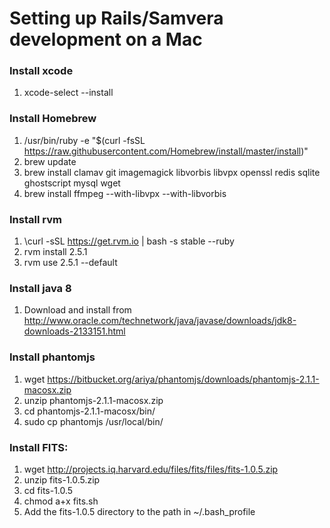Setting up Rails/Samvera development on a Mac
===============================================

### Install xcode
1. xcode-select --install

### Install Homebrew
1. /usr/bin/ruby -e "$(curl -fsSL https://raw.githubusercontent.com/Homebrew/install/master/install)"
1. brew update
1. brew install clamav git imagemagick libvorbis libvpx openssl redis sqlite ghostscript mysql wget
1. brew install ffmpeg --with-libvpx --with-libvorbis

### Install rvm
1. \curl -sSL https://get.rvm.io | bash -s stable --ruby
1. rvm install 2.5.1
1. rvm use 2.5.1 --default

### Install java 8
1. Download and install from http://www.oracle.com/technetwork/java/javase/downloads/jdk8-downloads-2133151.html

### Install phantomjs
1. wget https://bitbucket.org/ariya/phantomjs/downloads/phantomjs-2.1.1-macosx.zip
1. unzip phantomjs-2.1.1-macosx.zip
1. cd phantomjs-2.1.1-macosx/bin/
1. sudo cp phantomjs /usr/local/bin/

### Install FITS:
1. wget http://projects.iq.harvard.edu/files/fits/files/fits-1.0.5.zip
1. unzip fits-1.0.5.zip
1. cd fits-1.0.5
1. chmod a+x fits.sh
1. Add the fits-1.0.5 directory to the path in ~/.bash_profile
